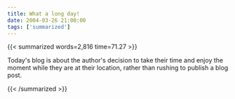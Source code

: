 ```yaml
---
title: What a long day!
date: 2004-03-26 21:00:00
tags: ['summarized']
---
```


{{< summarized words=2,816 time=71.27 >}}

Today's blog is about the author's decision to take their time and enjoy the moment while they are at their location, rather than rushing to publish a blog post.

{{< /summarized >}}